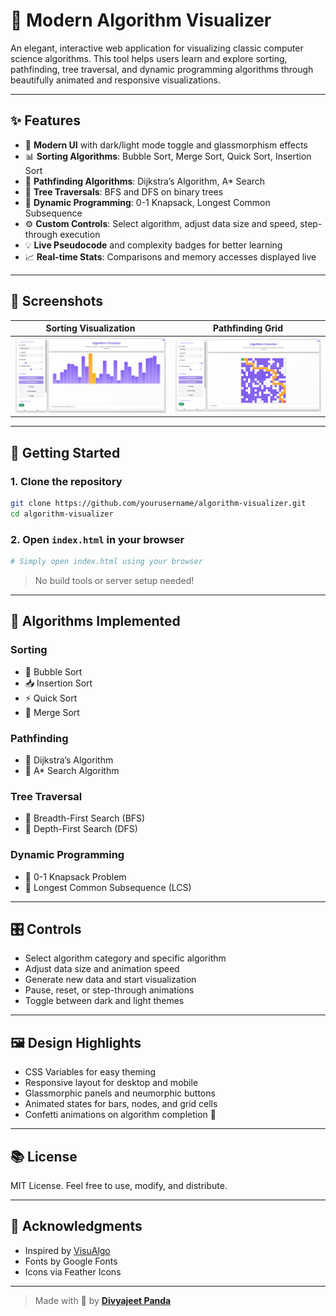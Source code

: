 # 🧠 Modern Algorithm Visualizer

An elegant, interactive web application for visualizing classic computer science algorithms. This tool helps users learn and explore sorting, pathfinding, tree traversal, and dynamic programming algorithms through beautifully animated and responsive visualizations.

---

## ✨ Features

- 🎨 **Modern UI** with dark/light mode toggle and glassmorphism effects
- 📊 **Sorting Algorithms**: Bubble Sort, Merge Sort, Quick Sort, Insertion Sort
- 🧭 **Pathfinding Algorithms**: Dijkstra’s Algorithm, A* Search
- 🌲 **Tree Traversals**: BFS and DFS on binary trees
- 🧮 **Dynamic Programming**: 0-1 Knapsack, Longest Common Subsequence
- ⚙️ **Custom Controls**: Select algorithm, adjust data size and speed, step-through execution
- 💡 **Live Pseudocode** and complexity badges for better learning
- 📈 **Real-time Stats**: Comparisons and memory accesses displayed live

---

## 📸 Screenshots

| Sorting Visualization | Pathfinding Grid |
|-----------------------|------------------|
| ![](https://github.com/Divyajeet7978/Portfolio_Redesigned/blob/main/img/AVP.png) | ![](https://github.com/Divyajeet7978/Portfolio_Redesigned/blob/main/img/AVL.png) |

---

## 🚀 Getting Started

### 1. Clone the repository

```bash
git clone https://github.com/yourusername/algorithm-visualizer.git
cd algorithm-visualizer
```

### 2. Open `index.html` in your browser

```bash
# Simply open index.html using your browser
```

> No build tools or server setup needed!

---

## 🧠 Algorithms Implemented

### Sorting

* 🫧 Bubble Sort
* 📥 Insertion Sort
* ⚡ Quick Sort
* 🧬 Merge Sort

### Pathfinding

* 📍 Dijkstra’s Algorithm
* 🌟 A\* Search Algorithm

### Tree Traversal

* 🌳 Breadth-First Search (BFS)
* 🌲 Depth-First Search (DFS)

### Dynamic Programming

* 🎒 0-1 Knapsack Problem
* 🧬 Longest Common Subsequence (LCS)

---

## 🎛️ Controls

* Select algorithm category and specific algorithm
* Adjust data size and animation speed
* Generate new data and start visualization
* Pause, reset, or step-through animations
* Toggle between dark and light themes

---

## 🖼️ Design Highlights

* CSS Variables for easy theming
* Responsive layout for desktop and mobile
* Glassmorphic panels and neumorphic buttons
* Animated states for bars, nodes, and grid cells
* Confetti animations on algorithm completion 🎉

---

## 📚 License

MIT License. Feel free to use, modify, and distribute.

---

## 🙌 Acknowledgments

* Inspired by [VisuAlgo](https://visualgo.net/)
* Fonts by Google Fonts
* Icons via Feather Icons

---

> Made with 💙 by **[Divyajeet Panda](https://divyajeet.netlify.app/)**

